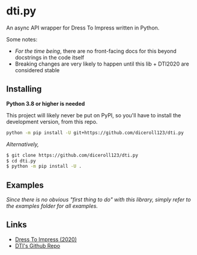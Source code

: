 # dti.py
An async API wrapper for Dress To Impress written in Python.

Some notes:
- *For the time being*, there are no front-facing docs for this beyond docstrings in the code itself
- Breaking changes are very likely to happen until this lib + DTI2020 are considered stable

## Installing
**Python 3.8 or higher is needed**

This project will likely never be put on PyPI, so you'll have to install the development version, from this repo.

```sh
python -m pip install -U git+https://github.com/diceroll123/dti.py
```

*Alternatively,*

```sh
$ git clone https://github.com/diceroll123/dti.py
$ cd dti.py
$ python -m pip install -U .
```

## Examples
*Since there is no obvious "first thing to do" with this library, simply refer to the examples folder for all examples.*

## Links
- [Dress To Impress (2020)](https://impress-2020.openneo.net/)
- [DTI's Github Repo](https://github.com/matchu/impress-2020/)
